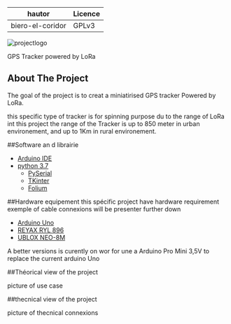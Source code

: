 |hautor           | Licence    |
|---------        |------------|
|biero-el-coridor |  GPLv3     |

![projectlogo](https://framasoft.org/nav/img/logo.png?style=centerme)

<p class="text-center"> GPS Tracker powered by LoRa</p>

<!-- ABOUT THE PROJECT -->
## About The Project
The goal of the project is to creat a miniatirised GPS tracker Powered by LoRa.

this specific type of tracker is for spinning purpose du to the range of LoRa int this project the range of the Tracker is up to 850 meter in urban environement, and up to 1Km in rural environement. 

##Software an d librairie
* [Arduino IDE](https://www.arduino.cc/en/software)
* [python 3.7](https://www.python.org/downloads/release/python-370/)
    * [PySerial](https://pypi.org/project/pyserial/)
    * [TKinter](https://docs.python.org/3/library/tkinter.html)
    * [Folium](https://python-visualization.github.io/folium/)

##Hardware equipement
this spécific project have hardware requirement
exemple of cable connexions will be presenter further down
* [Arduino Uno](https://www.amazon.fr/Arduino-A000066-M%C3%A9moire-flash-32/dp/B008GRTSV6/ref=sr_1_5?__mk_fr_FR=%C3%85M%C3%85%C5%BD%C3%95%C3%91&crid=2FC5KF4BGRRFF&dchild=1&keywords=arduino+uno&qid=1635787356&sprefix=arduino+uno+%2Caps%2C260&sr=8-5)
* [REYAX RYL 896](https://www.amazon.fr/REYAX-RYLR896-Module-Antenne-Commande/dp/B07NB3BK5H/ref=sr_1_1?__mk_fr_FR=%C3%85M%C3%85%C5%BD%C3%95%C3%91&crid=1L1L985BNV7PK&dchild=1&keywords=reyax&qid=1635787465&sprefix=reyax+rly+896%2Caps%2C197&sr=8-1)
* [UBLOX NEO-8M](https://www.amazon.fr/ICQUANZX-GY-NEO6MV2-contr%C3%B4leur-antenne-c%C3%A9ramique/dp/B088LR3488/ref=sr_1_1?dchild=1&keywords=ublox+neo-8m&qid=1635787493&sprefix=ublox%2Caps%2C768&sr=8-1)

A better versions is curently on wor for une a Arduino Pro Mini 3,5V to replace the current arduino Uno

##Théorical view of the project

picture of use case 

##thecnical view of the project

picture of thecnical connexions

